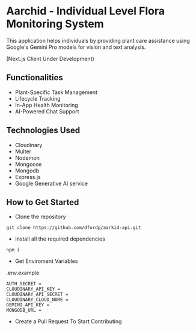 # Aarchid - Individual Level Flora Monitoring System 

This application helps individuals by providing plant care assistance using Google's Gemini Pro models for vision and text analysis.


(Next.js Client Under Development)

## Functionalities

- Plant-Specific Task Management
- Lifecycle Tracking
- In-App Health Monitoring
- AI-Powered Chat Support

## Technologies Used

- Cloudinary 
- Multer
- Nodemon
- Mongoose
- Mongodb
- Express.js
- Google Generative AI service


## How to Get Started

- Clone the repository 

```
git clone https://github.com/dfordp/aarkid-api.git
```

- Install all the required dependencies

```
npm i 
```



- Get Enviroment Variables

.env.example
```
AUTH_SECRET = 
CLOUDINARY_API_KEY = 
CLOUDINARY_API_SECRET = 
CLOUDINARY_CLOUD_NAME = 
GEMINI_API_KEY = 
MONGODB_URL = 
```

- Create a Pull Request To Start Contributing 
